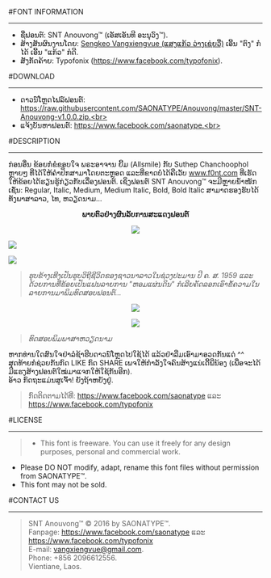 #FONT INFORMATION
***
* ຊື່ຟອນຕ໌: SNT Anouvong™ (ເອັສເອັນທີ ອະນຸວົງ™).<br>
* ສ້າງສັນຜົນງານໂດຍ: [Sengkeo Vangxiengvue (ແສງແກ້ວ ວ່າງເຊ່ຍວື່)](https://www.facebook.com/vangxiengvue) ເອີ້ນ "ຕົງ" ກໍໄດ້ ເອີ້ນ "ແກ້ວ" ກໍດີ.<br>
* ສັງກັດຄ້າຍ: Typofonix (https://www.facebook.com/typofonix).<br>

#DOWNLOAD
***
* ດາວນ໌ໂຫຼດໄຟລ໌ຟອນຕ໌: https://raw.githubusercontent.com/SAONATYPE/Anouvong/master/SNT-Anouvong-v1.0.0.zip.<br>
* ແຈ້ງບັນຫາຟອນຕ໌: https://www.facebook.com/saonatype.<br>

#DESCRIPTION
***
ກ່ອນອື່ນ ຂ້ອຍກໍຂໍຂອບໃຈ ພຣະອາຈານ ຍີ້ມ (Allsmile) ກັບ Suthep Chanchoophol ຫຼາຍໆ ທີ່ໄດ້ໃຫ້ຄຳປຶກສາມາໂດຍຕະຫຼອດ ແລະທີ່ຂາດບໍ່ໄດ້ຄືເວັບ www.f0nt.com ທີ່ເຮັດໃຫ້ຂ້ອຍໄດ້ຮຽນຮູ້ກ່ຽວກັບເລື່ອງຟອນຕ໌. ເຊິ່ງຟອນຕ໌ SNT Anouvong™ ຈະມີຫຼາຍນ້ຳໜັກ ເຊັ່ນ: Regular, Italic, Medium, Medium Italic, Bold, Bold Italic ສາມາດຮອງຮັບໄດ້ທັງພາສາລາວ, ໄທ, ຫວຽດນາມ...<br>

<p align="center"><b>ພາບຕົວຢ່າງຜົນລັບການສະແດງຟອນຕ໌</b><br></p>


<p align="center"><img src ="https://raw.githubusercontent.com/SAONATYPE/Anouvong/master/images/1.png" />

<img src="https://raw.githubusercontent.com/SAONATYPE/Anouvong/master/images/2.png"></img>

<img src="https://raw.githubusercontent.com/SAONATYPE/Anouvong/master/images/3.png"></img><br></p>
><i>ຮູບຂ້າງເທີງເປັນຮູບວິຖີຊີວິດຂອງຊາວນາລາວໃນຊ່ວງປະມານ ປີ ຄ. ສ. 1959 ແລະດ້ວຍການທີ່ຂ້ອຍເປັນແຟນລາຍການ "ຫອມແຜ່ນດິນ" ກໍເລີຍຄັດລອກເອົາຂໍ້ຄວາມໃນລາຍການມາພິມທົດສອບຟອນຕ໌...</i>

<p align="center"><img src="https://raw.githubusercontent.com/SAONATYPE/Anouvong/master/images/SNT%20Anouvong%20Poster.png"></img><br></p>

<p align="center"><img src="https://raw.githubusercontent.com/SAONATYPE/Anouvong/master/images/4fbcover.png"></img><br></p>

><i>ທົດສອບພິມພາສາຫວຽດນາມ</i>

ຫາກທ່ານໃດສົນໃຈຢ່າລໍຊ້າຮີບດາວນ໌ໂຫຼດໄປໃຊ້ໄດ້ ແລ້ວຢ່າລືມເອົາມາອວດກັນແດ່ ^^<br>
ສຸດທ້າຍກໍຊ່ວຍກັນກົດ LIKE ກົດ SHARE ເພຈໃຫ້ກຳລັງໃຈຄົນສ້າງແນ່ເດີ້ພີ່ນ້ອງ (ເພື່ອຈະໄດ້ມີແຮງສ້າງຟອນຕ໌ໃໝ່ມາແຈກໃຫ້ໃຊ້ກັນອີກ).<br>
ອ້າວ ກົດຖະແມ່ນສູເຈົ້າ! ຍັງຖ້າຫຍັງຢູ່.<br>

>ກົດຕິດຕາມໄດ້ທີ່: https://www.facebook.com/saonatype ແລະ https://www.facebook.com/typofonix <br>

#LICENSE
***
>* This font is freeware. You can use it freely for any design purposes, personal and commercial work.
* Please DO NOT modify, adapt, rename this font files without permission from SAONATYPE™.
* This font may not be sold.

#CONTACT US
***
>SNT Anouvong™ © 2016 by SAONATYPE™.<br>
Fanpage: https://www.facebook.com/saonatype ແລະ https://www.facebook.com/typofonix<br>
E-mail: vangxiengvue@gmail.com.<br>
Phone: +856 2096612556.<br>
Vientiane, Laos.<br>

